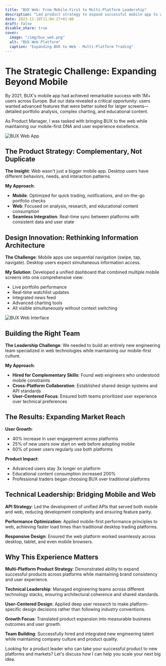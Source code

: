 ```yaml
---
title: "BUX Web: From Mobile-First to Multi-Platform Leadership"
description: "Led product strategy to expand successful mobile app to web platform, driving 40% user growth"
date: 2023-11-10T11:04:27+01:00
draft: false
disable_share: true
cover:
  image: "/img/bux_web.png"
  alt: "BUX Web Platform"
  caption: "Expanding BUX to Web - Multi-Platform Trading"
---
```


# The Strategic Challenge: Expanding Beyond Mobile

By 2021, BUX's mobile app had achieved remarkable success with 1M+ users across Europe. But our data revealed a critical opportunity: users wanted advanced features that were better suited for larger screens—detailed portfolio analysis, complex charting, and educational content.

As Product Manager, I was tasked with bringing BUX to the web while maintaining our mobile-first DNA and user experience excellence.

![BUX Web App](/img/bux_web.png)

## The Product Strategy: Complementary, Not Duplicate

**The Insight**: Web wasn't just a bigger mobile app. Desktop users have different behaviors, needs, and interaction patterns.

**My Approach**:
- **Mobile**: Optimized for quick trading, notifications, and on-the-go portfolio checks
- **Web**: Focused on analysis, research, and educational content consumption
- **Seamless Integration**: Real-time sync between platforms with consistent data and user state

## Design Innovation: Rethinking Information Architecture

**The Challenge**: Mobile apps use sequential navigation (swipe, tap, navigate). Desktop users expect simultaneous information access.

**My Solution**: Developed a unified dashboard that combined multiple mobile screens into one comprehensive view:
- Live portfolio performance
- Real-time watchlist updates
- Integrated news feed
- Advanced charting tools
- All visible simultaneously without context switching

![BUX Web Interface](/img/bux_web_ui.png)

## Building the Right Team

**The Leadership Challenge**: We needed to build an entirely new engineering team specialized in web technologies while maintaining our mobile-first culture.

**My Approach**:
- **Hired for Complementary Skills**: Found web engineers who understood mobile constraints
- **Cross-Platform Collaboration**: Established shared design systems and API standards
- **User-Centered Focus**: Ensured both teams prioritized user experience over technical preferences

## The Results: Expanding Market Reach

**User Growth**:
- 40% increase in user engagement across platforms
- 25% of new users now start on web before adopting mobile
- 60% of power users regularly use both platforms

**Product Impact**:
- Advanced users stay 3x longer on platform
- Educational content consumption increased 200%
- Professional traders began choosing BUX over traditional platforms

## Technical Leadership: Bridging Mobile and Web

**API Strategy**: Led the development of unified APIs that served both mobile and web, reducing development complexity and ensuring feature parity.

**Performance Optimization**: Applied mobile-first performance principles to web, achieving faster load times than traditional desktop trading platforms.

**Responsive Design**: Ensured the web platform worked seamlessly across desktop, tablet, and even mobile browsers.

## Why This Experience Matters

**Multi-Platform Product Strategy**: Demonstrated ability to expand successful products across platforms while maintaining brand consistency and user experience.

**Technical Leadership**: Managed engineering teams across different technology stacks, ensuring architectural coherence and shared standards.

**User-Centered Design**: Applied deep user research to make platform-specific design decisions rather than following industry conventions.

**Growth Focus**: Translated product expansion into measurable business outcomes and user growth.

**Team Building**: Successfully hired and integrated new engineering talent while maintaining company culture and product quality.

Looking for a product leader who can take your successful product to new platforms and markets? Let's discuss how I can help you scale your next big idea.